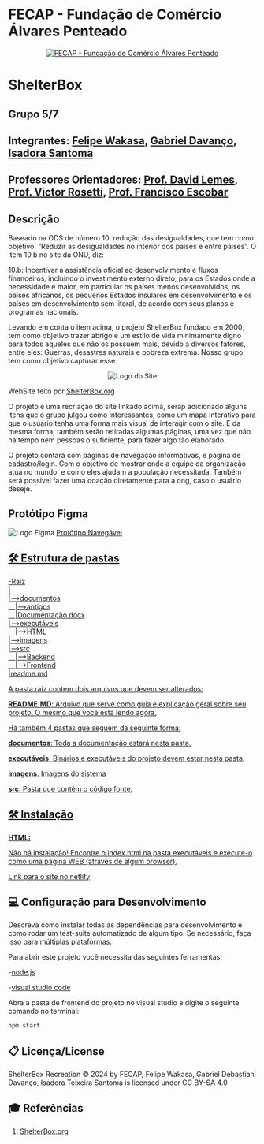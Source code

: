 # FECAP - Fundação de Comércio Álvares Penteado

<p align="center">
<a href= "https://www.fecap.br/"><img src="https://encrypted-tbn0.gstatic.com/images?q=tbn:ANd9GcRhZPrRa89Kma0ZZogxm0pi-tCn_TLKeHGVxywp-LXAFGR3B1DPouAJYHgKZGV0XTEf4AE&usqp=CAU" alt="FECAP - Fundação de Comércio Álvares Penteado" border="0"></a>
</p>

# ShelterBox

## Grupo 5/7

## Integrantes: <a href="https://github.com/Felipewk7">Felipe Wakasa</a>, <a href="https://www.linkedin.com/in/gabriel-davanço-5543992b8/">Gabriel Davanço</a>, <a href="https://github.com/YourFather0">Isadora Santoma</a>

## Professores Orientadores: <a href="https://www.linkedin.com/in/victorbarq/">Prof. David Lemes</a>, <a href="https://www.linkedin.com/in/victorbarq/">Prof. Victor Rosetti</a>, <a href="https://www.linkedin.com/in/victorbarq/">Prof. Francisco Escobar</a>

## Descrição
Baseado na ODS de número 10: redução das desigualdades, que tem como objetivo: “Reduzir as desigualdades no interior dos países e entre países”. O item 10.b no site da ONU, diz:

10.b: Incentivar a assistência oficial ao desenvolvimento e fluxos financeiros, incluindo o investimento externo direto, para os Estados onde a necessidade é maior, em particular os países menos desenvolvidos, os países africanos, os pequenos Estados insulares em desenvolvimento e os países em desenvolvimento sem litoral, de acordo com seus planos e programas nacionais.

Levando em conta o item acima, o projeto ShelterBox fundado em 2000, tem como objetivo trazer abrigo e um estilo de vida minimamente digno para todos aqueles que não os possuem mais, devido a diversos fatores, entre eles: Guerras, desastres naturais e pobreza extrema. Nosso grupo, tem como objetivo capturar esse

<p align="center">
<img src="https://d1h79zlghft2zs.cloudfront.net/uploads/2019/07/6915-768x193.png" alt="Logo do Site" border="0">

  WebSite feito por <a href="https://shelterbox.org">ShelterBox.org</a> 
</p>


<p> 
   O projeto é uma recriação do site linkado acima, serãp adicionado alguns itens que o grupo julgou como interessantes, como um mapa interativo para que o usúario tenha uma forma mais visual de interagir com o site. E da mesma forma, também serão retiradas algumas páginas, uma vez que não há tempo nem pessoas o suficiente, para fazer algo tão elaborado.
</p>
<p>
  O projeto contará com páginas de navegação informativas, e página de cadastro/login. Com o objetivo de mostrar onde a equipe da organização atua no mundo, e como eles ajudam a população necessitada. Também será possível fazer uma doação diretamente para a ong, caso o usuário deseje.
</p>

## Protótipo Figma
<img src="https://camo.githubusercontent.com/63611e6b7e574d3125358b44c0dcd71f4381d55d8605a15a3e321d3cb9191967/68747470733a2f2f696d672e69636f6e73382e636f6d2f3f73697a653d3130302669643d7a6648525a3669315767305526666f726d61743d706e6726636f6c6f723d303030303030" alt="Logo Figma" border="0">
<a href="https://www.figma.com/design/3N4St1EuDtcVrhAeGg1IUp/Protótipo-Navegável?node-id=0-1&node-type=canvas&t=1VXFswpVIWUk31Z9-0">Protótipo Navegável

## 🛠 Estrutura de pastas

-Raiz<br>
|<br>
|-->documentos<br>
  &emsp;|-->antigos<br>
  &emsp;|Documentação.docx<br>
|-->executáveis<br>
  &emsp;|-->HTML<br>
|-->imagens<br>
|-->src<br>
  &emsp;|-->Backend<br>
  &emsp;|-->Frontend<br>
|readme.md<br>

A pasta raiz contem dois arquivos que devem ser alterados:

<b>README.MD</b>: Arquivo que serve como guia e explicação geral sobre seu projeto. O mesmo que você está lendo agora.

Há também 4 pastas que seguem da seguinte forma:

<b>documentos</b>: Toda a documentação estará nesta pasta.

<b>executáveis</b>: Binários e executáveis do projeto devem estar nesta pasta.

<b>imagens</b>: Imagens do sistema

<b>src</b>: Pasta que contém o código fonte.

## 🛠 Instalação

<b>HTML:</b>

Não há instalação!
Encontre o index.html na pasta executáveis e execute-o como uma página WEB (através de algum browser).

<a href="https://shelterboxfecap-mccomp2.netlify.app">Link para o site no netlify</a>

## 💻 Configuração para Desenvolvimento

Descreva como instalar todas as dependências para desenvolvimento e como rodar um test-suite automatizado de algum tipo. Se necessário, faça isso para múltiplas plataformas.

Para abrir este projeto você necessita das seguintes ferramentas:

-<a href="https://nodejs.org/pt">node.js</a>

-<a href="https://code.visualstudio.com">visual studio code</a>

Abra a pasta de frontend do projeto no visual studio e digite o seguinte comando no terminal:

```sh
npm start
```

## 📋 Licença/License
ShelterBox Recreation © 2024 by FECAP, Felipe Wakasa, Gabriel Debastiani Davanço, Isadora Teixeira Santoma is licensed under CC BY-SA 4.0

## 🎓 Referências

1. <a href="https://shelterbox.org">ShelterBox.org</a>

